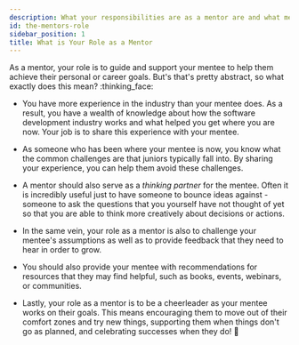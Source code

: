```yaml
---
description: What your responsibilities are as a mentor are and what mentees expect of you.
id: the-mentors-role
sidebar_position: 1
title: What is Your Role as a Mentor
---
```


<head>
    <meta property="og:title" content="WHat is Your Role as a Mentor" />
    <meta property="og:type" content="article" />
    <meta property="og:url" content="https://www.developermentoring.guide/docs/getting-started-with-mentoring/For%20Mentors/the-mentors-role" />
</head>

As a mentor, your role is to guide and support your mentee to help them achieve their personal or career goals. But's that's pretty abstract, so what exactly does this mean? :thinking_face:

* You have more experience in the industry than your mentee does. As a result, you have a wealth of knowledge about how the software development industry works and what helped you get where you are now. Your job is to share this experience with your mentee.

* As someone who has been where your mentee is now, you know what the common challenges are that juniors typically fall into. By sharing your experience, you can help them avoid these challenges.

* A mentor should also serve as a *thinking partner* for the mentee. Often it is incredibly useful just to have someone to bounce ideas against - someone to ask the questions that you yourself have not thought of yet so that you are able to think more creatively about decisions or actions.

* In the same vein, your role as a mentor is also to challenge your mentee's assumptions as well as to provide feedback that they need to hear in order to grow.

* You should also provide your mentee with recommendations for resources that they may find helpful, such as books, events, webinars, or communities.

* Lastly, your role as a mentor is to be a cheerleader as your mentee works on their goals. This means encouraging them to move out of their comfort zones and try new things, supporting them when things don't go as planned, and celebrating successes when they do! 🎉
